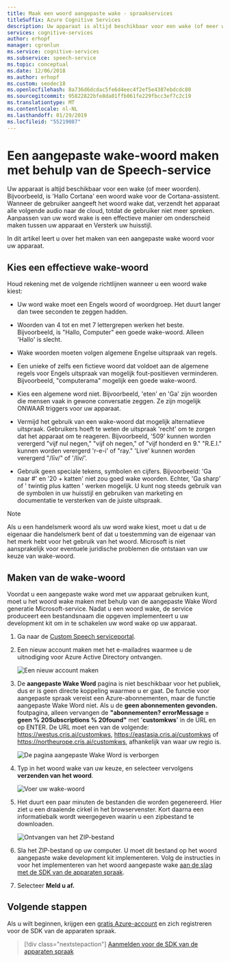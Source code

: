 ```yaml
---
title: Maak een woord aangepaste wake - spraakservices
titleSuffix: Azure Cognitive Services
description: Uw apparaat is altijd beschikbaar voor een wake (of meer woorden). Wanneer de gebruiker aangeeft het woord wake dat, verzendt het apparaat alle volgende audio naar de cloud, totdat de gebruiker niet meer spreken. Aanpassen van uw word wake is een effectieve manier om onderscheid maken tussen uw apparaat en Versterk uw huisstijl.
services: cognitive-services
author: erhopf
manager: cgronlun
ms.service: cognitive-services
ms.subservice: speech-service
ms.topic: conceptual
ms.date: 12/06/2018
ms.author: erhopf
ms.custom: seodec18
ms.openlocfilehash: 8a736d6dcdac5fe6d4eec4f2ef5e4387ebdcdc80
ms.sourcegitcommit: 95822822bfe8da01ffb061fe229fbcc3ef7c2c19
ms.translationtype: MT
ms.contentlocale: nl-NL
ms.lasthandoff: 01/29/2019
ms.locfileid: "55219087"
---
```

# <a name="create-a-custom-wake-word-by-using-the-speech-service"></a>Een aangepaste wake-woord maken met behulp van de Speech-service

Uw apparaat is altijd beschikbaar voor een wake (of meer woorden). Bijvoorbeeld, is 'Hallo Cortana' een woord wake voor de Cortana-assistent. Wanneer de gebruiker aangeeft het woord wake dat, verzendt het apparaat alle volgende audio naar de cloud, totdat de gebruiker niet meer spreken. Aanpassen van uw word wake is een effectieve manier om onderscheid maken tussen uw apparaat en Versterk uw huisstijl.

In dit artikel leert u over het maken van een aangepaste wake woord voor uw apparaat.

## <a name="choose-an-effective-wake-word"></a>Kies een effectieve wake-woord

Houd rekening met de volgende richtlijnen wanneer u een woord wake kiest:

* Uw word wake moet een Engels woord of woordgroep. Het duurt langer dan twee seconden te zeggen hadden.

* Woorden van 4 tot en met 7 lettergrepen werken het beste. Bijvoorbeeld, is "Hallo, Computer" een goede wake-woord. Alleen 'Hallo' is slecht.

* Wake woorden moeten volgen algemene Engelse uitspraak van regels.

* Een unieke of zelfs een fictieve woord dat voldoet aan de algemene regels voor Engels uitspraak van mogelijk fout-positieven verminderen. Bijvoorbeeld, "computerama" mogelijk een goede wake-woord.

* Kies een algemene word niet. Bijvoorbeeld, 'eten' en 'Ga' zijn woorden die mensen vaak in gewone conversatie zeggen. Ze zijn mogelijk ONWAAR triggers voor uw apparaat.

* Vermijd het gebruik van een wake-woord dat mogelijk alternatieve uitspraak. Gebruikers hoeft te weten de uitspraak 'recht' om te zorgen dat het apparaat om te reageren. Bijvoorbeeld, '509' kunnen worden verergerd "vijf nul negen," "vijf oh negen," of "vijf honderd en 9." "R.E.I." kunnen worden verergerd 'r-e-i' of "ray." 'Live' kunnen worden verergerd "/līv/" of '/liv/'.

* Gebruik geen speciale tekens, symbolen en cijfers. Bijvoorbeeld: 'Ga naar #' en '20 + katten' niet zou goed wake woorden. Echter, 'Ga sharp' of ' twintig plus katten ' werken mogelijk. U kunt nog steeds gebruik van de symbolen in uw huisstijl en gebruiken van marketing en documentatie te versterken van de juiste uitspraak.

> [!NOTE]
> Als u een handelsmerk woord als uw word wake kiest, moet u dat u de eigenaar die handelsmerk bent of dat u toestemming van de eigenaar van het merk hebt voor het gebruik van het woord. Microsoft is niet aansprakelijk voor eventuele juridische problemen die ontstaan van uw keuze van wake-woord.

## <a name="create-your-wake-word"></a>Maken van de wake-woord

Voordat u een aangepaste wake word met uw apparaat gebruiken kunt, moet u het woord wake maken met behulp van de aangepaste Wake Word generatie Microsoft-service. Nadat u een woord wake, de service produceert een bestandsnaam die opgeven implementeert u uw development kit om in te schakelen uw word wake op uw apparaat.

1. Ga naar de [Custom Speech serviceportal](https://cris.ai/).

1. Een nieuw account maken met het e-mailadres waarmee u de uitnodiging voor Azure Active Directory ontvangen.

    ![Een nieuw account maken](media/speech-devices-sdk/wake-word-1.png)

1. De **aangepaste Wake Word** pagina is niet beschikbaar voor het publiek, dus er is geen directe koppeling waarmee u er gaat. De functie voor aangepaste spraak vereist een Azure-abonnementen, maar de functie aangepaste Wake Word niet. Als u de **geen abonnementen gevonden.** foutpagina, alleen vervangen de **"abonnementen? errorMessage = geen % 20Subscriptions % 20found"** met '**customkws**' in de URL en op ENTER. De URL moet een van de volgende: https://westus.cris.ai/customkws, https://eastasia.cris.ai/customkws of https://northeurope.cris.ai/customkws, afhankelijk van waar uw regio is.

    ![De pagina aangepaste Wake Word is verborgen](media/speech-devices-sdk/wake-word-4.png)

1. Typ in het woord wake van uw keuze, en selecteer vervolgens **verzenden van het woord**.

    ![Voer uw wake-woord](media/speech-devices-sdk/wake-word-5.png)

1. Het duurt een paar minuten de bestanden die worden gegenereerd. Hier ziet u een draaiende cirkel in het browservenster. Kort daarna een informatiebalk wordt weergegeven waarin u een zipbestand te downloaden.

    ![Ontvangen van het ZIP-bestand](media/speech-devices-sdk/wake-word-6.png)

1. Sla het ZIP-bestand op uw computer. U moet dit bestand op het woord aangepaste wake development kit implementeren. Volg de instructies in voor het implementeren van het woord aangepaste wake [aan de slag met de SDK van de apparaten spraak](speech-devices-sdk-qsg.md).

1. Selecteer **Meld u af.**

## <a name="next-steps"></a>Volgende stappen

Als u wilt beginnen, krijgen een [gratis Azure-account](https://azure.microsoft.com/free/) en zich registreren voor de SDK van de apparaten spraak.

> [!div class="nextstepaction"]
> [Aanmelden voor de SDK van de apparaten spraak](get-speech-devices-sdk.md)
